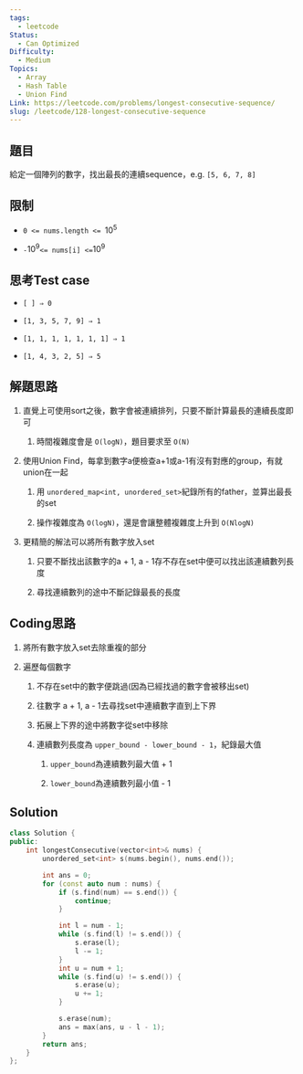 ```yaml
---
tags:
  - leetcode
Status:
  - Can Optimized
Difficulty:
  - Medium
Topics:
  - Array
  - Hash Table
  - Union Find
Link: https://leetcode.com/problems/longest-consecutive-sequence/
slug: /leetcode/128-longest-consecutive-sequence
---
```

## 題目

給定一個陣列的數字，找出最長的連續sequence，e.g. `[5, 6, 7, 8]`

## 限制

- `0 <= nums.length <= `$10^5$

- `-`$10^9$` <= nums[i] <= `$10^9$



## 思考Test case

- `[ ] ⇒ 0`

- `[1, 3, 5, 7, 9] ⇒ 1`

- `[1, 1, 1, 1, 1, 1, 1] ⇒ 1`

- `[1, 4, 3, 2, 5] ⇒ 5`



## 解題思路

1. 直覺上可使用sort之後，數字會被連續排列，只要不斷計算最長的連續長度即可

   1. 時間複雜度會是 `O(logN)`，題目要求至 `O(N)`

2. 使用Union Find，每拿到數字a便檢查a+1或a-1有沒有對應的group，有就union在一起

   1. 用 `unordered_map<int, unordered_set>`紀錄所有的father，並算出最長的set

   2. 操作複雜度為 `O(logN)`，還是會讓整體複雜度上升到 `O(NlogN)`

3. 更精簡的解法可以將所有數字放入set

   1. 只要不斷找出該數字的a + 1, a - 1存不存在set中便可以找出該連續數列長度

   2. 尋找連續數列的途中不斷記錄最長的長度



## Coding思路

1. 將所有數字放入set去除重複的部分

2. 遍歷每個數字

   1. 不存在set中的數字便跳過(因為已經找過的數字會被移出set)

   2. 往數字 a + 1, a - 1去尋找set中連續數字直到上下界

   3. 拓展上下界的途中將數字從set中移除

   4. 連續數列長度為 `upper_bound - lower_bound - 1`，紀錄最大值

      1. `upper_bound`為連續數列最大值 + 1

      2. `lower_bound`為連續數列最小值 - 1



## Solution

```cpp
class Solution {
public:
    int longestConsecutive(vector<int>& nums) {
        unordered_set<int> s(nums.begin(), nums.end());

        int ans = 0;
        for (const auto num : nums) {
            if (s.find(num) == s.end()) {
                continue;
            }

            int l = num - 1;
            while (s.find(l) != s.end()) {
                s.erase(l);
                l -= 1;
            }
            int u = num + 1;
            while (s.find(u) != s.end()) {
                s.erase(u);
                u += 1;
            }

            s.erase(num);
            ans = max(ans, u - l - 1);
        }
        return ans;
    }
};
```